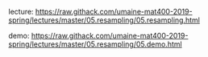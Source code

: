 lecture: https://raw.githack.com/umaine-mat400-2019-spring/lectures/master/05.resampling/05.resampling.html

demo: https://raw.githack.com/umaine-mat400-2019-spring/lectures/master/05.resampling/05.demo.html